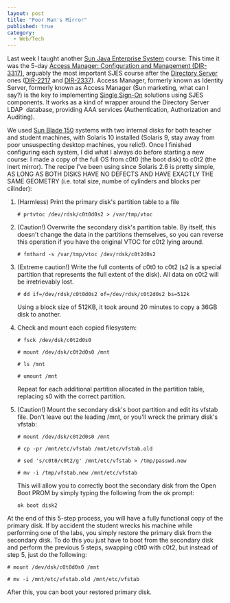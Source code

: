 ```yaml
---
layout: post
title: "Poor Man's Mirror"
published: true
category:
  - Web/Tech
---
```

<p>Last week I taught another <a href="http://www.sun.com/software/javaenterprisesystem/">Sun Java Enterprise System</a> course: This time it was the 5-day <a href="http://www.sun.com/training/catalog/courses/DIR-3317.xml">Access Manager: Configuration and Management (DIR-3317)</a>, arguably the most important SJES course after the <a href="http://www.sun.com/software/products/directory_srvr/home_directory.xml">Directory Server</a> ones (<a href="http://ca.sun.com/training/catalog/courses/DIR-2217.xml">DIR-2217</a> and <a href="http://www.sun.com/training/catalog/courses/DIR-2337.xml">DIR-2337</a>). Access Manager, formerly known as Identity Server, formerly known as Access Manager (Sun marketing, what can I say?) is the key to implementing <a href="http://en.wikipedia.org/wiki/Single_sign-on">Single Sign-On</a> solutions using SJES components. It works as a kind of wrapper around the Directory Server LDAP&nbsp; database, providing AAA services (Authentication, Authorization and Auditing).</p>

<p>We used <a href="http://www.sun.com/desktop/workstation/sunblade150/">Sun Blade 150</a> systems with two internal disks for both teacher and student machines, with Solaris 10 installed (Solaris 9, stay away from poor unsuspecting desktop machines, you relic!). Once I finished configuring each system, I did what I always do before starting a new course: I made a copy of the full OS from c0t0 (the boot disk) to c0t2 (the inert mirror). The recipe I've been using since Solaris 2.6 is pretty simple, AS LONG AS BOTH DISKS HAVE NO DEFECTS AND HAVE EXACTLY THE SAME GEOMETRY (i.e. total size, numbe of cylinders and blocks per cilinder):</p>

<ol><li>
(Harmless) Print the primary disk's partition table to a file<p><code># prtvtoc /dev/rdsk/c0t0d0s2 &gt; /var/tmp/vtoc</code>

</p></li>

<li>(Caution!) Overwrite the secondary disk's partition table. By itself, this doesn't change the data in the partitions themselves, so you can reverse this operation if you have the original VTOC for c0t2 lying around.<p><code># fmthard -s /var/tmp/vtoc /dev/rdsk/c0t2d0s2</code></p></li>

<li><p>(Extreme caution!) Write the full contents of c0t0 to c0t2 (s2 is a special partition that represents the full extent of the disk). All data on c0t2 will be irretrievably lost.</p><p><code># dd if=/dev/rdsk/c0t0d0s2 of=/dev/rdsk/c0t2d0s2 bs=512k</code></p>

<p>Using a block size of 512KB, it took around 20 minutes to copy a 36GB disk to another.</p></li>

<li><p>Check and mount each copied filesystem:</p><p><code># fsck /dev/dsk/c0t2d0s0</code></p>

<p><code># mount /dev/dsk/c0t2d0s0 /mnt</code></p>

<p><code># ls /mnt</code></p>

<p><code># umount /mnt</code></p>

<p>Repeat for each additional partition allocated in the partition table, replacing s0 with the correct partition.</p></li>

<li>
<p>(Caution!) Mount the secondary disk's boot partition and edit its vfstab file. Don't leave out the leading /mnt, or you'll wreck the primary disk's vfstab:</p><p><code># mount /dev/dsk/c0t2d0s0 /mnt</code></p>

<p><code># cp -pr /mnt/etc/vfstab /mnt/etc/vfstab.old</code></p>

<p><code># sed 's/c0t0/c0t2/g' /mnt/etc/vfstab &gt; /tmp/passwd.new</code></p>

<p><code># mv -i /tmp/vfstab.new /mnt/etc/vfstab</code></p>


<p>This will allow you to correctly boot the secondary disk from the Open Boot PROM by simply typing the following from the ok prompt:</p>

<p><code>ok boot disk2</code></p>
</li>
</ol>
<p>At the end of this 5-step process, you will have a fully functional copy of the primary disk. If by accident the student wrecks his machine while performing one of the labs, you simply restore the primary disk from the secondary disk. To do this you just have to boot from the secondary disk and perform the previous 5 steps, swapping c0t0 with c0t2, but instead of step 5, just do the following:</p>

<p><code># mount /dev/dsk/c0t0d0s0 /mnt</code></p>
<p><code># mv -i /mnt/etc/vfstab.old /mnt/etc/vfstab</code></p>

<p>After this, you can boot your restored primary disk.</p>

